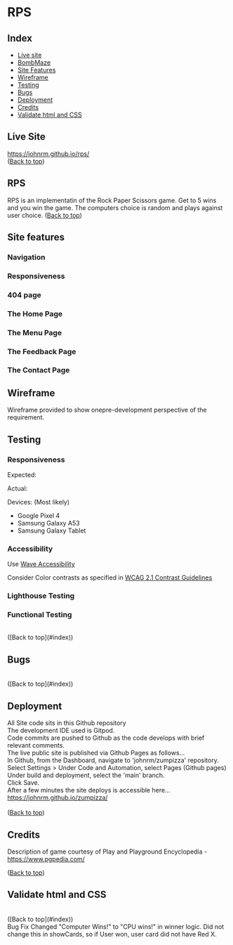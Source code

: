 # RPS
## Index
* [Live site](#live-site)
* [BombMaze](#bombmaze)
* [Site Features](#site-features)
* [Wireframe](#wireframe)
* [Testing](#testing)
* [Bugs](#bugs)
* [Deployment](#deployment)
* [Credits](#credits)
* [Validate html and CSS](#validate-html-and-css)

## Live Site
https://johnrm.github.io/rps/
<br>
([Back to top](#index))<br>

## RPS

RPS is an implementatin of the Rock Paper Scissors game.
Get to 5 wins and you win the game.
The computers choice is random and plays against user choice.
([Back to top](#index))<br>

## Site features
### Navigation

### Responsiveness

### 404 page

### The Home Page

### The Menu Page

### The Feedback Page

### The Contact Page


## Wireframe
Wireframe provided to show onepre-development perspective of the requirement.<br>

## Testing 

### Responsiveness

Expected:

Actual:

Devices: (Most likely)
- Google Pixel 4
- Samsung Galaxy A53
- Samsung Galaxy Tablet

### Accessibility

Use [Wave Accessibility](https://wave.webaim.org/)

Consider Color contrasts as specified in [WCAG 2.1 Contrast Guidelines](https://www.w3.org/WAI/WCAG21/Understanding/contrast-minimum.html)

### Lighthouse Testing


### Functional Testing

<br>
([Back to top](#index))<br>

## Bugs
<br>
([Back to top](#index))<br>

## Deployment
All Site code sits in this Github repository<br>
The development IDE used is Gitpod.<br>
Code commits are pushed to Github as the code develops with brief relevant comments.<br>
The live public site is published via Github Pages as follows...<br>
In Github, from the Dashboard, navigate to 'johnrm/zumpizza' repository.<br>
Select Settings > Under Code and Automation, select Pages (Github pages)<br>
Under build and deployment, select the 'main' branch.<br>
Click Save.<br>
After a few minutes the site deploys is accessible here...<br>
https://johnrm.github.io/zumpizza/<br>
<br>
([Back to top](#index))<br>

## Credits
Description of game courtesy of Play and Playground Encyclopedia - https://www.pgpedia.com/

([Back to top](#index))<br>

## Validate html and CSS

<br>
([Back to top](#index))<br>Bug Fix
Changed "Computer Wins!" to "CPU wins!" in winner logic.
Did not change this in showCards, so if User won, user card did not have Red X.